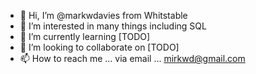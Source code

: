 - 👋 Hi, I’m @markwdavies from Whitstable
- 👀 I’m interested in many things including SQL
- 🌱 I’m currently learning [TODO]
- 💞️ I’m looking to collaborate on [TODO]
- 📫 How to reach me ... via email ... mirkwd@gmail.com

<!---
markwdavies/markwdavies is a ✨ special ✨ repository because its `README.md` (this file) appears on your GitHub profile.
You can click the Preview link to take a look at your changes.
--->
